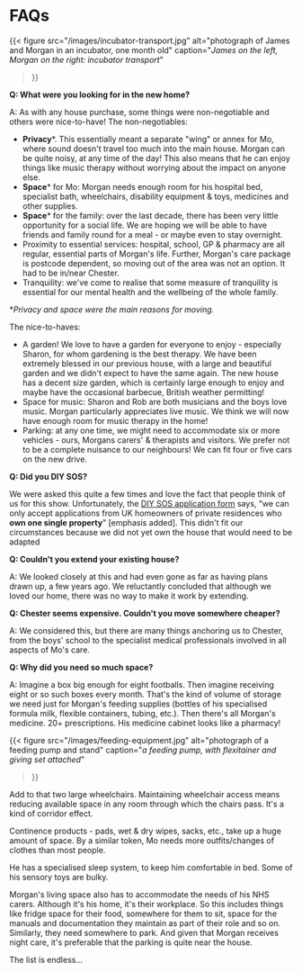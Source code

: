 # FAQs


{{< figure
    src="/images/incubator-transport.jpg"
    alt="photograph of James and Morgan in an incubator, one month old"
    caption="*James on the left, Morgan on the right: incubator transport*"
>}}

**Q: What were you looking for in the new home?**

A: As with any house purchase, some things were non-negotiable and others were
nice-to-have! The non-negotiables:

* **Privacy***. This essentially meant a separate "wing" or annex for Mo, where
  sound doesn't travel too much into the main house. Morgan can be quite noisy,
  at any time of the day! This also means that he can enjoy things like music
  therapy without worrying about the impact on anyone else.
* **Space*** for Mo: Morgan needs enough room for his hospital bed, specialist
  bath, wheelchairs, disability equipment & toys, medicines and other supplies.
* **Space*** for the family: over the last decade, there has been very little
  opportunity for a social life. We are hoping we will be able to have friends
  and family round for a meal - or maybe even to stay overnight.
* Proximity to essential services: hospital, school, GP &amp; pharmacy are all
  regular, essential parts of Morgan's life. Further, Morgan's care package is
  postcode dependent, so moving out of the area was not an option. It had to be
  in/near Chester.
* Tranquility: we've come to realise that some measure of tranquility is
  essential for our mental health and the wellbeing of the whole family.

**Privacy and space were the main reasons for moving.*

The nice-to-haves:

* A garden! We love to have a garden for everyone to enjoy - especially Sharon,
  for whom gardening is the best therapy. We have been extremely blessed in our
  previous house, with a large and beautiful garden and we didn't expect to have
  the same again. The new house has a decent size garden, which is certainly
  large enough to enjoy and maybe have the occasional barbecue, British weather
  permitting!
* Space for music: Sharon and Rob are both musicians and the boys love music.
  Morgan particularly appreciates live music. We think we will now have enough
  room for music therapy in the home!
* Parking: at any one time, we might need to accommodate six or more vehicles -
  ours, Morgans carers' & therapists and visitors. We prefer not to be a
  complete nuisance to our neighbours! We can fit four or five cars on the new
  drive.

**Q: Did you DIY SOS?**

We were asked this quite a few times and love the fact that people think of us
for this show. Unfortunately, the
[DIY SOS application form](https://www.bbc.co.uk/send/u19819112) says, "we can
only accept applications from UK homeowners of private residences who **own one
single property**" [emphasis added]. This didn't fit our circumstances because
we did not yet own the house that would need to be adapted

**Q: Couldn't you extend your existing house?**

A: We looked closely at this and had even gone as far as having plans drawn up,
a few years ago. We reluctantly concluded that although we loved our home,
there was no way to make it work by extending.

**Q: Chester seems expensive. Couldn't you move somewhere cheaper?**

A: We considered this, but there are many things anchoring us to Chester,
from the boys' school to the specialist medical professionals involved in all
aspects of Mo's care.

**Q: Why did you need so much space?**

A: Imagine a box big enough for eight footballs. Then imagine receiving eight or
so such boxes every month. That's the kind of volume of storage we need just for
Morgan's feeding supplies (bottles of his specialised formula milk, flexible
containers, tubing, etc.). Then there's all Morgan's medicine. 20+
prescriptions. His medicine cabinet looks like a pharmacy!

{{< figure
    src="/images/feeding-equipment.jpg"
    alt="photograph of a feeding pump and stand"
    caption="*a feeding pump, with flexitainer and giving set attached*"
>}}

Add to that two large wheelchairs. Maintaining wheelchair access means reducing
available space in any room through which the chairs pass. It's a kind of
corridor effect.

Continence products - pads, wet & dry wipes, sacks, etc., take up a huge
amount of space. By a similar token, Mo needs more outfits/changes of clothes
than most people.

He has a specialised sleep system, to keep him comfortable in bed. Some of his
sensory toys are bulky.

Morgan's living space also has to accommodate the needs of his NHS carers.
Although it's his home, it's their workplace. So this includes things like
fridge space for their food, somewhere for them to sit, space for the manuals
and documentation they maintain as part of their role and so on. Similarly,
they need somewhere to park. And given that Morgan receives night care, it's
preferable that the parking is quite near the house.

The list is endless...
